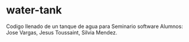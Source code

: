 # water-tank

Codigo llenado de un tanque de agua para Seminario software
Alumnos: Jose Vargas, Jesus Toussaint, Silvia Mendez.
